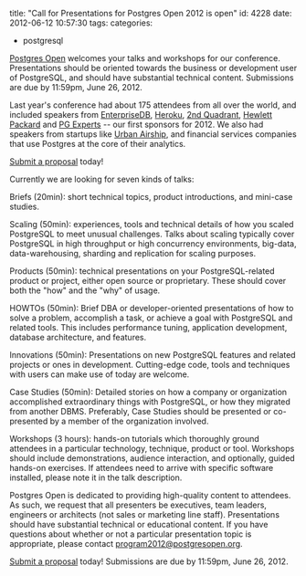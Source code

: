 title: "Call for Presentations for Postgres Open 2012 is open"
id: 4228
date: 2012-06-12 10:57:30
tags: 
categories: 
- postgresql

[Postgres Open](http://postgresopen.org) welcomes your talks and workshops for our conference. Presentations should be oriented towards the business or development user of PostgreSQL, and should have substantial technical content. Submissions are due by 11:59pm, June 26, 2012.

Last year's conference had about 175 attendees from all over the world, and included speakers from [EnterpriseDB](http://enterprisedb.com), [Heroku](http://heroku.com), [2nd Quadrant](http://2ndquadrant.com), [Hewlett Packard](http://hp.com) and [PG Experts](http://pgexperts.com) -- our first sponsors for 2012\. We also had speakers from startups like [Urban Airship](http://urbanairship.com), and financial services companies that use Postgres at the core of their analytics.

[Submit a proposal](http://postgresopen.org/2012/speaker/) today!

Currently we are looking for seven kinds of talks:

Briefs (20min): short technical topics, product introductions, and mini-case studies.

Scaling (50min): experiences, tools and technical details of how you scaled PostgreSQL to meet unusual challenges. Talks about scaling typically cover PostgreSQL in high throughput or high concurrency environments, big-data, data-warehousing, sharding and replication for scaling purposes.

Products (50min): technical presentations on your PostgreSQL-related product or project, either open source or proprietary.  These should cover both the "how" and the "why" of usage.

HOWTOs (50min): Brief DBA or developer-oriented presentations of how to solve a problem, accomplish a task, or achieve a goal with PostgreSQL and related tools.  This includes performance tuning, application development, database architecture, and features.

Innovations (50min): Presentations on new PostgreSQL features and related projects or ones in development.  Cutting-edge code, tools and techniques with users can make use of today are welcome.

Case Studies (50min): Detailed stories on how a company or organization accomplished extraordinary things with PostgreSQL, or how they migrated from another DBMS.  Preferably, Case Studies should be presented or co-presented by a member of the organization involved.

Workshops (3 hours): hands-on tutorials which thoroughly ground attendees in a particular technology, technique, product or tool. Workshops should include demonstrations, audience interaction, and optionally,  guided hands-on exercises.  If attendees need to arrive with specific software installed, please note it in the talk description.

Postgres Open is dedicated to providing high-quality content to attendees. As such, we request that all presenters be executives, team leaders, engineers or architects (not sales or marketing line staff). Presentations should have substantial technical or educational content. If you have questions about whether or not a particular presentation topic is appropriate, please contact [program2012@postgresopen.org](mailto:program2012@postgresopen.org).

[Submit a proposal](http://postgresopen.org/2012/speaker/) today! Submissions are due by 11:59pm, June 26, 2012.
